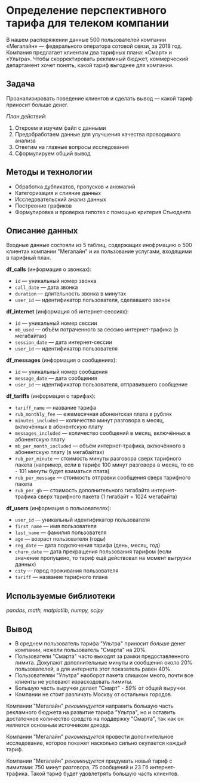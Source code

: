 # Определение перспективного тарифа для телеком компании
В нашем распоряжении данные 500 пользователей компании «Мегалайн» — федерального оператора сотовой связи, за 2018 год.
Компания предлагает клиентам два тарифных плана: «Смарт» и «Ультра».
Чтобы скорректировать рекламный бюджет, коммерческий департамент хочет понять, какой тариф выгоднее для компании.

## Задача
Проанализировать поведение клиентов и сделать вывод — какой тариф приносит больше денег.

*План действий*:
1. Откроем и изучим файл с данными
2. Предобработаем данные для улучшения качества проводимого анализа
3. Ответим на главные вопросы исследования
4. Сформулируем общий вывод

## Методы и технологии
- Обработка дубликатов, пропусков и аномалий
- Категоризация и слияние данных
- Исследовательский анализ данных
- Постреоние графиков
- Формулировка и проверка гипотез с помощью критерия Стьюдента

## Описание данных
Входные данные состояли из 5 таблиц, содержащих инофрмацию о 500 клиентах компании "Мегалайн" и их пользование услугами, входящими в тарифный план.

**df_calls** (информация о звонках):
- `id` — уникальный номер звонка
- `call_date` — дата звонка
- `duration` — длительность звонка в минутах
- `user_id` — идентификатор пользователя, сделавшего звонок

**df_internet** (информация об интернет-сессиях):
- `id` — уникальный номер сессии
- `mb_used` — объём потраченного за сессию интернет-трафика (в мегабайтах)
- `session_date` — дата интернет-сессии
- `user_id` — идентификатор пользователя

**df_messages** (информация о сообщениях):
- `id` — уникальный номер сообщения
- `message_date` — дата сообщения
- `user_id` — идентификатор пользователя, отправившего сообщение

**df_tariffs** (информация о тарифах):
- `tariff_name` — название тарифа
- `rub_monthly_fee` — ежемесячная абонентская плата в рублях
- `minutes_included` — количество минут разговора в месяц, включённых в абонентскую плату
- `messages_included` — количество сообщений в месяц, включённых в абонентскую плату
- `mb_per_month_included` — объём интернет-трафика, включённого в абонентскую плату (в мегабайтах)
- `rub_per_minute` — стоимость минуты разговора сверх тарифного пакета (например, если в тарифе 100 минут разговора в месяц, то со - 101 минуты будет взиматься плата)
- `rub_per_message` — стоимость отправки сообщения сверх тарифного пакета
- `rub_per_gb` — стоимость дополнительного гигабайта интернет-трафика сверх тарифного пакета (1 гигабайт = 1024 мегабайта)

**df_users** (информация о пользователях):
- `user_id` — уникальный идентификатор пользователя
- `first_name` — имя пользователя
- `last_name` — фамилия пользователя
- `age` — возраст пользователя (годы)
- `reg_date` — дата подключения тарифа (день, месяц, год)
- `churn_date` — дата прекращения пользования тарифом (если значение пропущено, то тариф ещё действовал на момент выгрузки данных)
- `city` — город проживания пользователя
- `tariff` — название тарифного плана

## Используемые библиотеки
*pandas, math, matplotlib, numpy, scipy*

## Вывод
- В среднем пользователь тарифа "Ультра" приносит *больше* денег компании, нежели пользователь "Смарта" на 20%.
- Пользователи "Смарта" часто выходят за рамки предоставленного лимита. Докупают дополнительные минуты и сообщения около 20% пользователей, а для интернета этот показатель равен 40%.
- Пользователям "Ультра" наоборот пакета слишком много, почти все клиенты не успевают израсходовать лимиты.
- Большую часть выручки делает "Смарт" - *59%* от общей выручки.
- Компании не стоит различать Москву от остальных городов.

Компании "Мегалайн" *рекомендуется* направить большую часть рекламного бюджета на развитие тарифа "Ультра", но и оставить достаточное количество средств на поддержку "Смарта", так как он является основным источником дохода.

Компании "Мегалайн" *рекомендуется* провести дополнительное исследование, которое покажет насколько сильно окупается каждый тариф.

Компании "Мегалайн" *рекомендуется* придумать новый тариф с лимитами: 750 минут разговора, 75 сообщений и 23 Гб интернет-трафика. Такой тариф будет удовлетрять большую часть клиентов.
